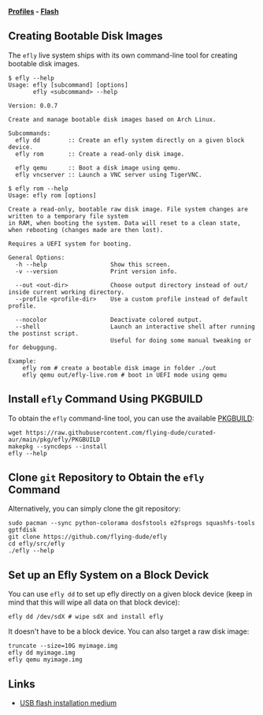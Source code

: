 **[Profiles](profiles.md) - [Flash](flash.md)**

## Creating Bootable Disk Images

The `efly` live system ships with its own command-line tool for creating bootable disk images.

```
$ efly --help
Usage: efly [subcommand] [options]
       efly <subcommand> --help

Version: 0.0.7

Create and manage bootable disk images based on Arch Linux.

Subcommands:
  efly dd        :: Create an efly system directly on a given block device.
  efly rom       :: Create a read-only disk image.

  efly qemu      :: Boot a disk image using qemu.
  efly vncserver :: Launch a VNC server using TigerVNC.
```

```
$ efly rom --help
Usage: efly rom [options]

Create a read-only, bootable raw disk image. File system changes are written to a temporary file system
in RAM, when booting the system. Data will reset to a clean state, when rebooting (changes made are then lost).

Requires a UEFI system for booting.

General Options:
  -h --help                  Show this screen.
  -v --version               Print version info.

  --out <out-dir>            Choose output directory instead of out/ inside current working directory.
  --profile <profile-dir>    Use a custom profile instead of default profile.

  --nocolor                  Deactivate colored output.
  --shell                    Launch an interactive shell after running the postinst script.
                             Useful for doing some manual tweaking or for debuggung.

Example:
    efly rom # create a bootable disk image in folder ./out
    efly qemu out/efly-live.rom # boot in UEFI mode using qemu
```

## Install `efly` Command Using PKGBUILD

To obtain the `efly` command-line tool, you can use the available [PKGBUILD](https://github.com/flying-dude/curated-aur/blob/main/pkg/efly/PKGBUILD):

```
wget https://raw.githubusercontent.com/flying-dude/curated-aur/main/pkg/efly/PKGBUILD
makepkg --syncdeps --install
efly --help
```

## Clone `git` Repository to Obtain the `efly` Command 

Alternatively, you can simply clone the git repository:

```
sudo pacman --sync python-colorama dosfstools e2fsprogs squashfs-tools gptfdisk
git clone https://github.com/flying-dude/efly
cd efly/src/efly
./efly --help
```

## Set up an Efly System on a Block Devick

You can use `efly dd` to set up efly directly on a given block device (keep in mind that this will wipe all data on that block device):

```
efly dd /dev/sdX # wipe sdX and install efly
```

It doesn't have to be a block device. You can also target a raw disk image:

```
truncate --size=10G myimage.img
efly dd myimage.img
efly qemu myimage.img
```

## Links

* [USB flash installation medium](https://wiki.archlinux.org/title/USB_flash_installation_medium)
